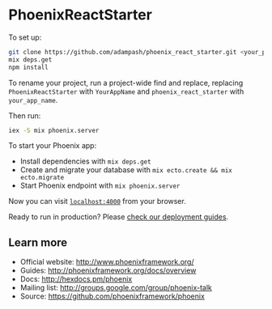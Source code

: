 # PhoenixReactStarter

To set up:

```bash
git clone https://github.com/adampash/phoenix_react_starter.git <your_proj_name>
mix deps.get
npm install
```

To rename your project, run a project-wide find and replace, replacing `PhoenixReactStarter` with `YourAppName` and `phoenix_react_starter` with `your_app_name`.

Then run:

```bash
iex -S mix phoenix.server
```


To start your Phoenix app:

  * Install dependencies with `mix deps.get`
  * Create and migrate your database with `mix ecto.create && mix ecto.migrate`
  * Start Phoenix endpoint with `mix phoenix.server`

Now you can visit [`localhost:4000`](http://localhost:4000) from your browser.

Ready to run in production? Please [check our deployment guides](http://www.phoenixframework.org/docs/deployment).

## Learn more

  * Official website: http://www.phoenixframework.org/
  * Guides: http://phoenixframework.org/docs/overview
  * Docs: http://hexdocs.pm/phoenix
  * Mailing list: http://groups.google.com/group/phoenix-talk
  * Source: https://github.com/phoenixframework/phoenix
